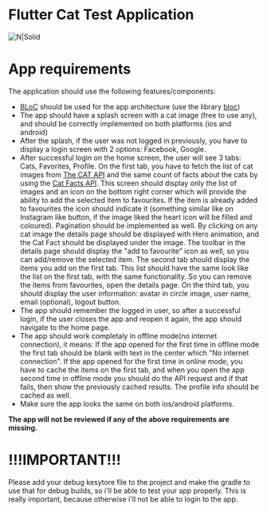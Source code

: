 # Flutter Cat Test Application
![N|Solid](https://cdn2.thecatapi.com/logos/thecatapi_256xW.png)

# App requirements
The application should use the following features/components:
  - [BLoC](https://bloclibrary.dev/#/) should be used for the app architecture (use the library [bloc](https://pub.dev/packages/bloc))
  - The app should have a splash screen with a cat image (free to use any), and should be correctly implemented on both platforms (ios and android)
  - After the splash, if the user was not logged in previously, you have to display a login screen with 2 options: Facebook, Google.
  - After successful login on the home screen, the user will see 3 tabs: Cats, Favorites, Profile. 
On the first tab, you have to fetch the list of cat images from [The CAT API](https://thecatapi.com/) and the same count of facts about the cats by using the [Cat Facts API](https://catfact.ninja/). This screen should display only the list of images and an icon on the bottom right corner which will provide the ability to add the selected item to favourites. 
If the item is already added to favourites the icon should indicate it (something similar like on Instagram like button, if the image liked the heart icon will be filled and coloured). Pagination should be implemented as well. By clicking on any cat image the details page should be displayed with Hero animation, and the Cat Fact should be displayed under the image. The toolbar in the details page should display the "add to favourite" icon as well, so you can add/remove the selected item. The second tab should display the items you add on the first tab. This list should have the same look like the list on the first tab, with the same functionality. So you can remove the items from favourites, open the details page. On the third tab, you should display the user information: avatar in circle image, user name, email (optional), logout button.
  - The app should remember the logged in user, so after a successful login, if the user closes the app and reopen it again, the app should navigate to the home page.
  - The app should work completaly in offline mode(no internet connection), it means: 
  If the app opened for the first time in offline mode the first tab should be blank with text in the center which "No internet connection". 
  If the app opened for the first time in online mode, you have to cache the items on the first tab, and when you open the app second time in offline mode you should do the API request and if that fails, then show the previously cached results.
The profile info should be cached as well.
  - Make sure the app looks the same on both ios/android platforms.

**The app will not be reviewed if any of the above requirements are missing.**

# !!!IMPORTANT!!!
Please add your debug kesytore file to the project and make the gradle to use that for debug builds, so i'll be able to test your app properly. This is really important, because otherwise i'll not be able to login to the app.
